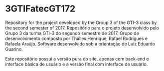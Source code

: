 # 3GTIFatecGT172
Repository for the project developed by the Group 3 of the GTI-3 class by the second semester of 2017.
Repositório para o projeto desenvolvido pelo Grupo 3 da turma GTI-3 do segundo semestre de 2017.
Grupo de desenvolvimento composto por Thalles Henrique, Rafael Rodrigues e Rafaela Araújo.
Software desenvolvido sob a orientação de Luiz Eduardo Guarino.

Este repositório possui a versão pura do site, apenas com back-end e interface básica de usuário e a versão final com interface de usuário.
